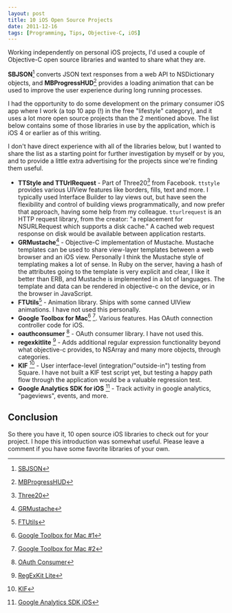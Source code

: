 ```yaml
---
layout: post
title: 10 iOS Open Source Projects
date: 2011-12-16
tags: [Programming, Tips, Objective-C, iOS]
---
```


Working independently on personal iOS projects, I'd used a couple of Objective-C open source libraries and wanted to share what they are. 

**SBJSON**[^1] converts JSON text responses from a web API to NSDictionary objects, and **MBProgressHUD**[^2] provides a loading animation that can be used to improve the user experience during long running processes. 

I had the opportunity to do some development on the primary consumer iOS app where I work (a top 10 app (!) in the free "lifestyle" category), and it uses a lot more open source projects than the 2 mentioned above. The list below contains some of those libraries in use by the application, which is iOS 4 or earlier as of this writing.

I don't have direct experience with all of the libraries below, but I wanted to share the list as a starting point for further investigation by myself or by you, and to provide a little extra advertising for the projects since we're finding them useful.

- **TTStyle and TTUrlRequest** - Part of Three20[^3] from Facebook. `ttstyle` provides various UIView features like borders, fills, text and more. I typically used Interface Builder to lay views out, but have seen the flexibility and control of building views programmatically, and now prefer that approach, having some help from my colleague. `tturlrequest` is an HTTP request library, from the creator: "a replacement for NSURLRequest which supports a disk cache." A cached web request response on disk would be available between application restarts.
- **GRMustache**[^4] - Objective-C implementation of Mustache. Mustache templates can be used to share view-layer templates between a web browser and an iOS view. Personally I think the Mustache style of templating makes a lot of sense. In Ruby on the server, having a hash of the attributes going to the template is very explicit and clear, I like it better than ERB, and Mustache is implemented in a lot of languages. The template and data can be rendered in objective-c on the device, or in the browser in JavaScript.
- **FTUtils**[^5] - Animation library. Ships with some canned UIView animations. I have not used this personally.
- **Google Toolbox for Mac**[^6] [^7]. Various features. Has OAuth connection controller code for iOS.
- **oauthconsumer** [^8] - OAuth consumer library. I have not used this.
- **regexkitlite** [^9] - Adds additional regular expression functionality beyond what objective-c provides, to NSArray and many more objects, through categories.
- **KIF** [^10] - User interface-level (integration/"outside-in") testing from Square. I have not built a KIF test script yet, but testing a happy path flow through the application would be a valuable regression test.
- **Google Analytics SDK for iOS** [^11] - Track activity in google analytics, "pageviews", events, and more.

## Conclusion
So there you have it, 10 open source iOS libraries to check out for your project. I hope this introduction was somewhat useful. Please leave a comment if you have some favorite libraries of your own.

 [^1]: [SBJSON](http://stig.github.com/json-framework)
 [^2]: [MBProgressHUD](https://github.com/jdg/MBProgressHUD)
 [^3]: [Three20](https://github.com/facebook/three20)
 [^4]: [GRMustache](https://github.com/groue/GRMustache)
 [^5]: [FTUtils](https://github.com/neror/ftutils)
 [^6]: [Google Toolbox for Mac #1](https://github.com/jkp/gtm)
 [^7]: [Google Toolbox for Mac #2](http://code.google.com/p/google-toolbox-for-mac)
 [^8]: [OAuth Consumer](https://github.com/jdg/oauthconsumer)
 [^9]: [RegExKit Lite](http://regexkit.sourceforge.net)
 [^10]: [KIF](https://github.com/square/KIF)
 [^11]: [Google Analytics SDK iOS](http://code.google.com/apis/analytics/docs/mobile/ios.html)
